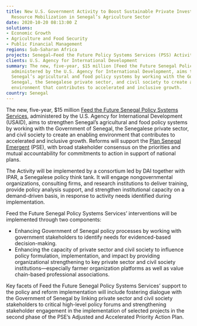 ```yaml
---
title: New U.S. Government Activity to Boost Sustainable Private Investment and Domestic
  Resource Mobilization in Senegal’s Agriculture Sector
date: 2020-10-20 08:13:00 Z
solutions:
- Economic Growth
- Agriculture and Food Security
- Public Financial Management
regions: Sub-Saharan Africa
projects: Senegal—Feed the Future Policy Systems Services (PSS) Activity
clients: U.S. Agency for International Development
summary: The new, five-year, $15 million [Feed the Future Senegal Policy Systems Services](https://www.dai.com/our-work/projects/senegal-feed-the-future-policy-systems-services-pss-activity),
  administered by the U.S. Agency for International Development, aims to strengthen
  Senegal’s agricultural and food policy systems by working with the Government of
  Senegal, the Senegalese private sector, and civil society to create an enabling
  environment that contributes to accelerated and inclusive growth.
country: Senegal
---
```


The new, five-year, $15 million [Feed the Future Senegal Policy Systems Services](https://www.dai.com/our-work/projects/senegal-feed-the-future-policy-systems-services-pss-activity), administered by the U.S. Agency for International Development (USAID), aims to strengthen Senegal’s agricultural and food policy systems by working with the Government of Senegal, the Senegalese private sector, and civil society to create an enabling environment that contributes to accelerated and inclusive growth. Reforms will support the [Plan Senegal Emergent](https://www.sec.gouv.sn/dossiers/plan-s%C3%A9n%C3%A9gal-emergent-pse) (PSE), with broad stakeholder consensus on the priorities and mutual accountability for commitments to action in support of national plans.

The Activity will be implemented by a consortium led by DAI together with IPAR, a Senegalese policy think tank. It will engage nongovernmental organizations, consulting firms, and research institutions to deliver training, provide policy analysis support, and strengthen institutional capacity on a demand-driven basis, in response to activity needs identified during implementation.

Feed the Future Senegal Policy Systems Services’ interventions will be implemented through two components:

* Enhancing Government of Senegal policy processes by working with government stakeholders to identify needs for evidenced-based decision-making. 
* Enhancing the capacity of private sector and civil society to influence policy formulation, implementation, and impact by providing organizational strengthening to key private sector and civil society institutions—especially farmer organization platforms as well as value chain-based professional associations. 

Key facets of Feed the Future Senegal Policy Systems Services’ support to the policy and reform implementation will include fostering dialogue with the Government of Senegal by linking private sector and civil society stakeholders to critical high-level policy forums and strengthening stakeholder engagement in the implementation of selected projects in the second phase of the PSE’s Adjusted and Accelerated Priority Action Plan.